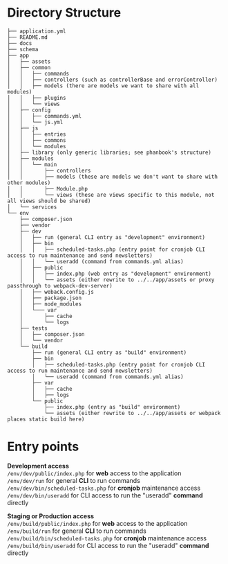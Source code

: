 # Directory Structure

```
├── application.yml
├── README.md
├── docs
├── schema
├── app
│   ├── assets
│   ├── common
│   │   ├── commands
│   │   ├── controllers (such as controllerBase and errorController)
│   │   ├── models (there are models we want to share with all modules)
│   │   ├── plugins
│   │   └── views
│   ├── config
│   │   ├── commands.yml
│   │   └── js.yml
│   ├── js
│   │   ├── entries
│   │   ├── commons
│   │   └── modules
│   ├── library (only generic libraries; see phanbook's structure)
│   ├── modules
│   │   └── main
│   │       ├── controllers
│   │       ├── models (these are models we don't want to share with other modules)
│   │       ├── Module.php
│   │       └── views (these are views specific to this module, not all views should be shared)
│   └── services
└── env
    ├── composer.json
    ├── vendor
    ├── dev
    │   ├── run (general CLI entry as "development" environment)
    │   ├── bin
    │   │   ├── scheduled-tasks.php (entry point for cronjob CLI access to run maintenance and send newsletters)
    │   │   └── useradd (command from commands.yml alias)
    │   ├── public
    │   │   ├── index.php (web entry as "development" environment)
    │   │   └── assets (either rewrite to ../../app/assets or proxy passthrough to webpack-dev-server)
    │   ├── weback.config.js
    │   ├── package.json
    │   ├── node_modules
    │   └─── var
    │       ├── cache
    │       └── logs
    ├── tests
    │   ├── composer.json
    │   └── vendor
    └── build
        ├── run (general CLI entry as "build" environment)
        ├── bin
        │   ├── scheduled-tasks.php (entry point for cronjob CLI access to run maintenance and send newsletters)
        │   └── useradd (command from commands.yml alias)
        ├── var
        │   ├── cache
        │   ├── logs
        └── public
            ├── index.php (entry as "build" environment)
            └── assets (either rewrite to ../../app/assets or webpack places static build here)
```

# Entry points

**Development access**  
`/env/dev/public/index.php` for **web** access to the application  
`/env/dev/run` for general **CLI** to run commands  
`/env/dev/bin/scheduled-tasks.php` for **cronjob** maintenance access  
`/env/dev/bin/useradd` for CLI access to run the "useradd" **command** directly  
 
**Staging or Production access**  
`/env/build/public/index.php` for **web** access to the application  
`/env/build/run` for general **CLI** to run commands  
`/env/build/bin/scheduled-tasks.php` for **cronjob** maintenance access  
`/env/build/bin/useradd` for CLI access to run the "useradd" **command** directly  
